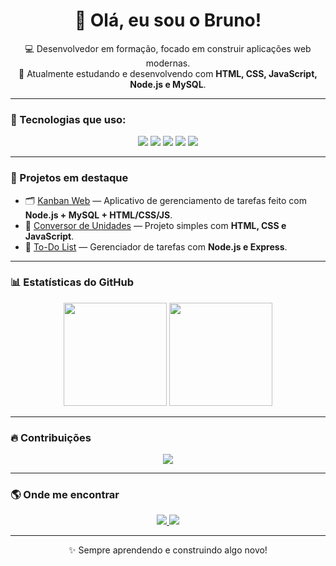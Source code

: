 <h1 align="center">👋 Olá, eu sou o Bruno!</h1>

<p align="center">
  💻 Desenvolvedor em formação, focado em construir aplicações web modernas. <br>
  🚀 Atualmente estudando e desenvolvendo com <strong>HTML, CSS, JavaScript, Node.js e MySQL</strong>.
</p>

---

### 🧠 Tecnologias que uso:

<p align="center">
  <img src="https://img.shields.io/badge/HTML5-E34F26?style=for-the-badge&logo=html5&logoColor=white" />
  <img src="https://img.shields.io/badge/CSS3-1572B6?style=for-the-badge&logo=css3&logoColor=white" />
  <img src="https://img.shields.io/badge/JavaScript-F7DF1E?style=for-the-badge&logo=javascript&logoColor=black" />
  <img src="https://img.shields.io/badge/Node.js-43853D?style=for-the-badge&logo=node.js&logoColor=white" />
  <img src="https://img.shields.io/badge/MySQL-005C84?style=for-the-badge&logo=mysql&logoColor=white" />
</p>

---

### 🚀 Projetos em destaque

- 🗂️ [Kanban Web](https://github.com/SEU_USUARIO/kanban-web) — Aplicativo de gerenciamento de tarefas feito com **Node.js + MySQL + HTML/CSS/JS**.
- 🧮 [Conversor de Unidades](https://github.com/SEU_USUARIO/conversor-unidades) — Projeto simples com **HTML, CSS e JavaScript**.
- 📝 [To-Do List](https://github.com/SEU_USUARIO/todo-list) — Gerenciador de tarefas com **Node.js e Express**.

---

### 📊 Estatísticas do GitHub

<p align="center">
  <img src="https://github-readme-stats.vercel.app/api?username=BMateusSs&show_icons=true&theme=radical" height="165">
  <img src="https://github-readme-stats.vercel.app/api/top-langs/?username=BMateusSs&layout=compact&theme=radical" height="165">
</p>

---

### 🔥 Contribuições

<p align="center">
  <img src="https://streak-stats.demolab.com?user=SEU_USUARIO&theme=radical" />
</p>

---

### 🌎 Onde me encontrar

<p align="center">
  <a href="https://www.linkedin.com/in/SEU_LINKEDIN/" target="_blank">
    <img src="https://img.shields.io/badge/LinkedIn-0A66C2?style=for-the-badge&logo=linkedin&logoColor=white" />
  </a>
  <a href="mailto:SEU_EMAIL">
    <img src="https://img.shields.io/badge/Email-D14836?style=for-the-badge&logo=gmail&logoColor=white" />
  </a>
</p>

---

<p align="center">✨ Sempre aprendendo e construindo algo novo!</p>
